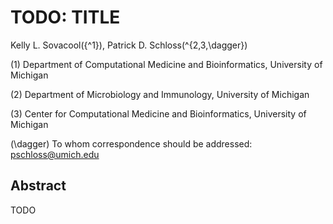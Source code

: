 TODO: TITLE
================
Kelly L. Sovacool\({^1}\), Patrick D. Schloss\(^{2,3,\dagger}\)

\(1\) Department of Computational Medicine and Bioinformatics,
University of Michigan

\(2\) Department of Microbiology and Immunology, University of Michigan

\(3\) Center for Computational Medicine and Bioinformatics, University
of Michigan

\(\dagger\) To whom correspondence should be addressed:
<pschloss@umich.edu>

## Abstract

TODO
